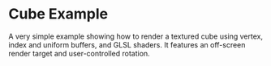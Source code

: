 # Cube Example

A very simple example showing how to render a textured cube using vertex, index
and uniform buffers, and GLSL shaders. It features an off-screen render target
and user-controlled rotation.
